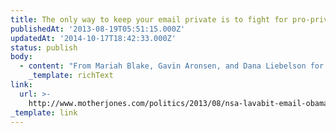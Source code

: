 ```yaml
---
title: The only way to keep your email private is to fight for pro-privacy policy
publishedAt: '2013-08-19T05:51:15.000Z'
updatedAt: '2014-10-17T18:42:33.000Z'
status: publish
body:
  - content: "From Mariah Blake, Gavin Aronsen, and Dana Liebelson for Mother Jones, [\"There Is No Such Thing As NSA-Proof Email\"](http://www.motherjones.com/politics/2013/08/nsa-lavabit-email-obama-spying-constitution):\n\n<ExtendedQuote>\n  Levison, who is reportedly under federal gag order, declined to elaborate (though he opined, based on his experience, that we're a \"whisper's breath away\" from becoming a society where all electronic communications are recorded and scrutinized by the government). But according to other industry insiders and cybersecurity experts, there's good reason to be wary of transmitting sensitive information via email\x97even if your provider claims to have iron-clad safeguards.\n\n  Tech giants, such as the Microsoft subsidiary Hotmail, regularly hand over data to the government. In fact, in the last eight months of 2012 (the most recent period for which data is available), Hotmail, Google, Facebook, and Twitter provided law enforcement authorities with information on [more than 64,000 users](http://www.motherjones.com/politics/2013/06/google-microsoft-twitter-facebook-user-data-fisa-charts). And that doesn't include responses to secret national security letters ordered by the Foreign Intelligence Surveillance Act Court, or FISA.\n</ExtendedQuote>\n\nThis ties in a bit with ['where nothing to hide fails as logic'](https://jamesdigioia.com/where-nothing-to-hide-fails-as-logic/) -- the main argument there is mostly about what the individual can do to protect themselves. 'Nothing to hide' basically argues that because the individual being surveilled isn't doing anything wrong, it doesn't matter.\n\nSimilarly, we've seen a lot of stories pop up about how to protect yourself online -- from https, to encryption, to email services like the recently-shuttered Lavabit, mentioned above, where the company hosting your email is incapable of actually seeing it because only you have the decryption key. This will protect your email from being scooped up and read as part of an NSA dragnet, it does not mean the NSA will not try and figure out a way to get in and get access.\n\nThis is why the battle for privacy has to be fought on the government/policy level. We've hit the point where there's simply nothing an individual can do the fully protect themselves, and the only way we can protect ourselves from being spied on is to, at a minimum, have some legit level of oversight or at most, shut the whole thing down.\n"
    _template: richText
link:
  url: >-
    http://www.motherjones.com/politics/2013/08/nsa-lavabit-email-obama-spying-constitution
_template: link
---
```


